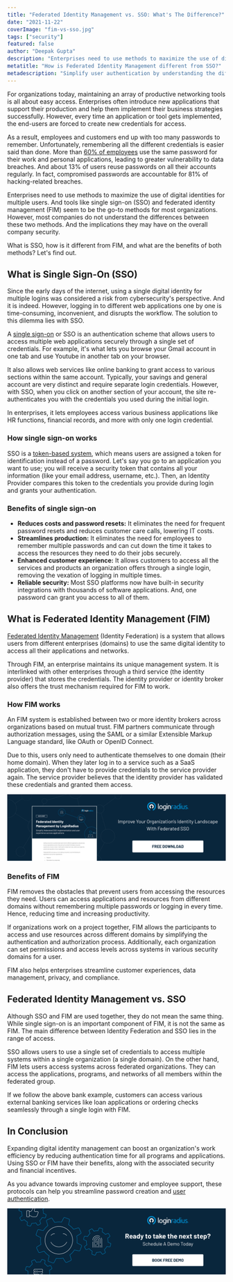 ```yaml
---
title: "Federated Identity Management vs. SSO: What's The Difference?"
date: "2021-11-22"
coverImage: "fim-vs-sso.jpg"
tags: ["security"]
featured: false 
author: "Deepak Gupta"
description: "Enterprises need to use methods to maximize the use of digital identities for multiple users. Although SSO and FIM are used together, they do not mean the same thing. The main difference between Identity Federation and SSO lies in the range of access."
metatitle: "How is Federated Identity Management different from SSO?"
metadescription: "Simplify user authentication by understanding the difference between single sign-on (SSO) and Federated Identity Management (FIM)."
---
```



For organizations today, maintaining an array of productive networking tools is all about easy access. Enterprises often introduce new applications that support their production and help them implement their business strategies successfully. However, every time an application or tool gets implemented, the end-users are forced to create new credentials for access.

As a result, employees and customers end up with too many passwords to remember. Unfortunately, remembering all the different credentials is easier said than done. More than [60% of employees](https://www.techrepublic.com/article/25-of-employees-admit-that-they-use-the-same-password-for-everything/) use the same password for their work and personal applications, leading to greater vulnerability to data breaches. And about 13% of users reuse passwords on all their accounts regularly. In fact, compromised passwords are accountable for 81% of hacking-related breaches. 

Enterprises need to use methods to maximize the use of digital identities for multiple users. And tools like single sign-on (SSO) and federated identity management (FIM) seem to be the go-to methods for most organizations. However, most companies do not understand the differences between these two methods. And the implications they may have on the overall company security.

What is SSO, how is it different from FIM, and what are the benefits of both methods? Let's find out.


## What is Single Sign-On (SSO)

Since the early days of the internet, using a single digital identity for multiple logins was considered a risk from cybersecurity's perspective. And it is indeed. However, logging in to different web applications one by one is time-consuming, inconvenient, and disrupts the workflow. The solution to this dilemma lies with SSO. 

A [single sign-on](https://www.loginradius.com/single-sign-on/) or SSO is an authentication scheme that allows users to access multiple web applications securely through a single set of credentials. For example, it's what lets you browse your Gmail account in one tab and use Youtube in another tab on your browser. 

It also allows web services like online banking to grant access to various sections within the same account. Typically, your savings and general account are very distinct and require separate login credentials. However, with SSO, when you click on another section of your account, the site re-authenticates you with the credentials you used during the initial login.

In enterprises, it lets employees access various business applications like HR functions, financial records, and more with only one login credential. 


### How single sign-on works

SSO is a [token-based system](https://www.loginradius.com/blog/start-with-identity/pros-cons-token-authentication/), which means users are assigned a token for identification instead of a password. Let's say you go to an application you want to use; you will receive a security token that contains all your information (like your email address, username, etc.). Then, an Identity Provider compares this token to the credentials you provide during login and grants your authentication.


### Benefits of single sign-on



* **Reduces costs and password resets:** It eliminates the need for frequent password resets and reduces customer care calls, lowering IT costs. 
* **Streamlines production:** It eliminates the need for employees to remember multiple passwords and can cut down the time it takes to access the resources they need to do their jobs securely.
* **Enhanced customer experience:** It allows customers to access all the services and products an organization offers through a single login, removing the vexation of logging in multiple times.
* **Reliable security:** Most SSO platforms now have built-in security integrations with thousands of software applications. And, one password can grant you access to all of them.


## What is Federated Identity Management (FIM)

[Federated Identity Management](https://www.loginradius.com/blog/start-with-identity/what-is-federated-identity-management/) (Identity Federation) is a system that allows users from different enterprises (domains) to use the same digital identity to access all their applications and networks. 

Through FIM, an enterprise maintains its unique management system. It is interlinked with other enterprises through a third service (the identity provider) that stores the credentials. The identity provider or identity broker also offers the trust mechanism required for FIM to work. 


### How FIM works

An FIM system is established between two or more identity brokers across organizations based on mutual trust. FIM partners communicate through authorization messages, using the SAML or a similar Extensible Markup Language standard, like OAuth or OpenID Connect. 

Due to this, users only need to authenticate themselves to one domain (their home domain). When they later log in to a service such as a SaaS application, they don't have to provide credentials to the service provider again. The service provider believes that the identity provider has validated these credentials and granted them access.

[![fim-ds](fim-ds.png)](https://www.loginradius.com/resource/federated-identity-management-datasheet)


### Benefits of FIM  

FIM removes the obstacles that prevent users from accessing the resources they need. Users can access applications and resources from different domains without remembering multiple passwords or logging in every time. Hence, reducing time and increasing productivity.

If organizations work on a project together, FIM allows the participants to access and use resources across different domains by simplifying the authentication and authorization process. Additionally, each organization can set permissions and access levels across systems in various security domains for a user.

FIM also helps enterprises streamline customer experiences, data management, privacy, and compliance.


## Federated Identity Management vs. SSO

Although SSO and FIM are used together, they do not mean the same thing. While single sign-on is an important component of FIM, it is not the same as FIM. The main difference between Identity Federation and SSO lies in the range of access. 

SSO allows users to use a single set of credentials to access multiple systems within a single organization (a single domain). On the other hand, FIM lets users access systems across federated organizations. They can access the applications, programs, and networks of all members within the federated group.

If we follow the above bank example, customers can access various external banking services like loan applications or ordering checks seamlessly through a single login with FIM.


## In Conclusion

Expanding digital identity management can boost an organization's work efficiency by reducing authentication time for all programs and applications. Using SSO or FIM have their benefits, along with the associated security and financial incentives. 

As you advance towards improving customer and employee support, these protocols can help you streamline password creation and [user authentication](https://www.loginradius.com/authentication/). 


[![book-a-demo-loginradius](../../assets/book-a-demo-loginradius.png)](https://www.loginradius.com/book-a-demo/)